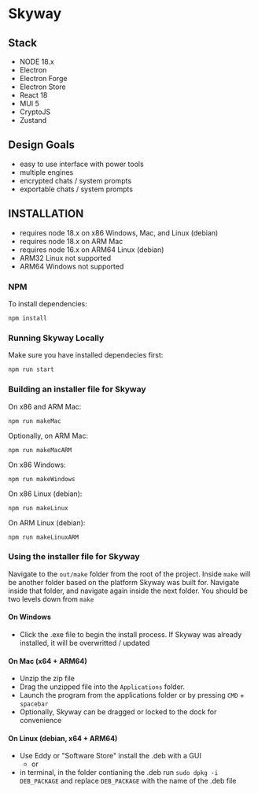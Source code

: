 # Skyway

## Stack

- NODE 18.x
- Electron
- Electron Forge
- Electron Store
- React 18
- MUI 5
- CryptoJS
- Zustand

## Design Goals

- easy to use interface with power tools
- multiple engines
- encrypted chats / system prompts
- exportable chats / system prompts

## INSTALLATION

- requires node 18.x on x86 Windows, Mac, and Linux (debian)
- requires node 18.x on ARM Mac
- requires node 16.x on ARM64 Linux (debian)
- ARM32 Linux not supported
- ARM64 Windows not supported

### NPM

To install dependencies:

```npm install```

### Running Skyway Locally

Make sure you have installed dependecies first:

```npm run start```

### Building an installer file for Skyway

On x86 and ARM Mac:

```npm run makeMac```

Optionally, on ARM Mac:

```npm run makeMacARM```

On x86 Windows:

```npm run makeWindows```

On x86 Linux (debian):

```npm run makeLinux```

On ARM Linux (debian):

```npm run makeLinuxARM```

### Using the installer file for Skyway

Navigate to the ```out/make``` folder from the root of the project. Inside ```make``` will be another folder based on the platform Skyway was built for. Navigate inside that folder, and navigate again inside the next folder. You should be two levels down from ```make```

#### On Windows

- Click the .exe file to begin the install process. If Skyway was already installed, it will be overwritted / updated

#### On Mac (x64 + ARM64)

- Unzip the zip file
- Drag the unzipped file into the ```Applications``` folder.
- Launch the program from the applications folder or by pressing ```CMD``` + ```spacebar```
- Optionally, Skyway can be dragged or locked to the dock for convenience

#### On Linux (debian, x64 + ARM64)

- Use Eddy or "Software Store" install the .deb with a GUI
  - or
- in terminal, in the folder contianing the .deb run ```sudo dpkg -i DEB_PACKAGE``` and replace ```DEB_PACKAGE``` with the name of the .deb file
